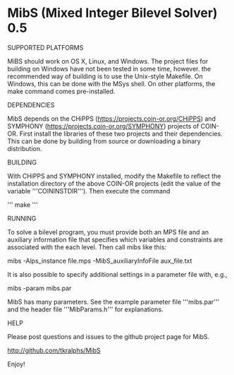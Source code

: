 MibS (Mixed Integer Bilevel Solver) 0.5
=======================================

SUPPORTED PLATFORMS

MiBS should work on OS X, Linux, and Windows. The project files for building
on Windows have not been tested in some time, however. the recommended way of
building is to use the Unix-style Makefile. On Windows, this can be done
with the MSys shell. On other platforms, the make command comes pre-installed.

DEPENDENCIES

MibS depends on the CHiPPS (https://projects.coin-or.org/CHiPPS) and SYMPHONY
(https://projects.coin-or.org/SYMPHONY) projects of COIN-OR. First install the
libraries of these two projects and their dependencies. This can be done by
building from source or downloading a binary distribution.

BUILDING

With CHiPPS and SYMPHONY installed, modify the Makefile to reflect the installation 
directory of the above COIN-OR projects (edit the value of the variable '''COININSTDIR'''). Then execute the command

'''
make
'''

RUNNING

To solve a bilevel program, you must provide both an MPS file and an auxiliary
information file that specifies which variables and constraints are associated
with the each level. Then call mibs like this:

mibs -Alps_instance file.mps -MibS_auxiliaryInfoFile aux_file.txt

It is also possible to specify additional settings in a parameter file with, e.g.,

mibs -param mibs.par

MibS has many parameters. See the example parameter file '''mibs.par''' and
the header file '''MibParams.h''' for explanations.

HELP

Please post questions and issues to the github project page for MibS.

http://github.com/tkralphs/MibS

Enjoy!